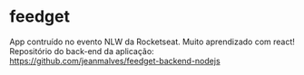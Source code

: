 # feedget
App contruído no evento NLW da Rocketseat. Muito aprendizado com react!
Repositório do back-end da aplicação: https://github.com/jeanmalves/feedget-backend-nodejs
